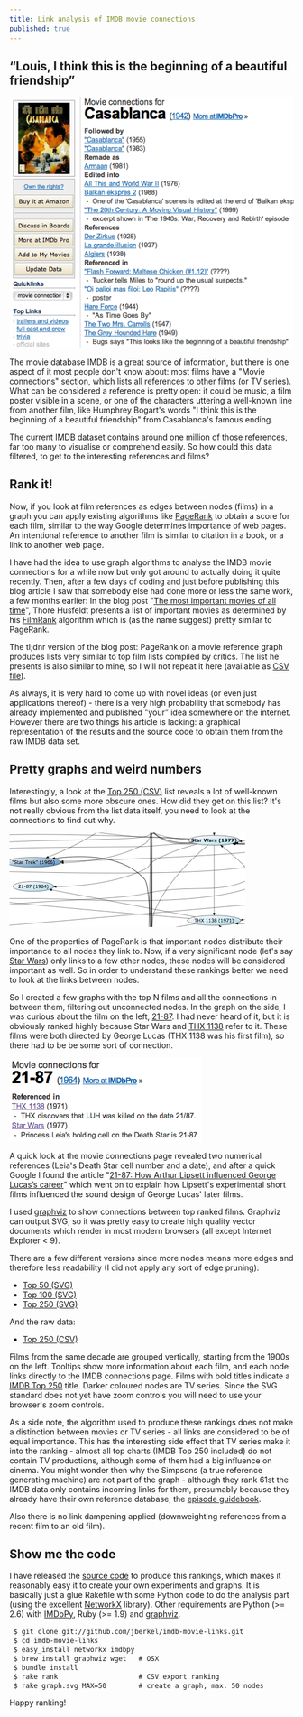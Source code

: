 ```yaml
---
title: Link analysis of IMDB movie connections
published: true
---
```


## “Louis, I think this is the beginning of a beautiful friendship”

<a href="http://www.imdb.com/title/tt0034583/movieconnections">
  <img src="/images/imdb_casablanca_connections.png" alt="Casablanca" class="right-img"/>
</a>

The movie database IMDB is a great source of information, but there is one
aspect of it most people don't know about: most films have a "Movie connections"
section, which lists all references to other films (or TV series). What can be
considered a reference is pretty open: it could be music, a film poster
visible in a scene, or one of the characters uttering a well-known line from
another film, like Humphrey Bogart's words "I think this is the beginning of a
beautiful friendship" from Casablanca's famous ending.

The current [IMDB dataset][] contains around one million of those references, far
too many to visualise or comprehend easily. So how could this data filtered, to get to
the interesting references and films?

## Rank it!

Now, if you look at film references as edges between nodes (films) in a graph you
can apply existing algorithms like [PageRank][] to obtain a score for each film,
similar to the way Google determines importance of web pages. An intentional
reference to another film is similar to citation in a book, or a link to another
web page.

I have had the idea to use graph algorithms to analyse the IMDB movie
connections for a while now but only got around to actually doing it quite
recently. Then, after a few days of coding and just before publishing this blog
article I saw that somebody else had done more or less the same work, a few
months earlier: In the blog post "[The most important movies of all time][]",
Thore Husfeldt presents a list of important movies as determined by his
[FilmRank][] algorithm which is (as the name suggest) pretty similar to
PageRank.

The tl;dnr version of the blog post: PageRank on a movie reference graph
produces lists very similar to top film lists compiled by critics. The list he
presents is also similar to mine, so I will not repeat it here (available as [CSV file][Top
250 (CSV)]).

As always, it is very hard to come up with novel ideas (or even just
applications thereof) - there is a very high probability that somebody has
already implemented and published "your" idea somewhere on the internet.
However there are two things  his article is lacking: a graphical
representation of the results and the source code to obtain them from the raw
IMDB data set.

## Pretty graphs and weird numbers

Interestingly, a look at the [Top 250 (CSV)][] list reveals a lot of
well-known films but also some more obscure ones. How did they get on this
list? It's not really obvious from the list data itself, you need to look at the
connections to find out why.

<a href="/svg/imdb_top_250.svg">
  <img src="/images/21-87.png" alt="21-87 Graph" class="right-img"/>
</a>

One of the properties of PageRank is that important nodes distribute their
importance to all nodes they link to. Now, if a very significant node (let's
say [Star Wars][]) only links to a few other nodes, these nodes will be
considered important as well. So in order to understand these rankings better we need
to look at the links between nodes.

So I created a few graphs with the top N films and all the connections in
between them, filtering out unconnected nodes. In the graph on the side, I was
curious about the film on the left, [21-87][]. I had never heard of it, but it
is obviously ranked highly because Star Wars and [THX 1138][] refer to it.
These films were both directed by George Lucas (THX 1138 was his first film),
so there had to be be some sort of connection.

<a href="http://www.imdb.com/title/tt0222664/movieconnections">
  <img src="/images/21-87_connections.png" alt="21-87 connections" class="left-img"/>
</a>

A quick look at the movie connections page revealed two numerical references
(Leia's Death Star cell number and a date), and after a quick Google
I found the article "[21-87: How Arthur Lipsett influenced George Lucas’s
career][]" which went on to explain how Lipsett's experimental
short films influenced the sound design of George Lucas' later films.

I used [graphviz][] to show connections between top ranked films. Graphviz can
output SVG, so it was pretty easy to create high quality vector documents which
render in most modern browsers (all except Internet Explorer &lt; 9).

There are a few different versions since more nodes means more edges and
therefore less readability (I did not apply any sort of edge pruning):

  * [Top 50 (SVG)][]
  * [Top 100 (SVG)][]
  * [Top 250 (SVG)][]

And the raw data:

  * [Top 250 (CSV)][]

Films from the same decade are grouped vertically, starting from the 1900s
on the left. Tooltips show more information about each film, and each node
links directly to the IMDB connections page. Films with bold titles indicate a [IMDB
Top 250][] title. Darker coloured nodes are TV series. Since the SVG standard
does not yet have zoom controls you will need to use your browser's zoom
controls.

As a side note, the algorithm used to produce these rankings does not make a
distinction between movies or TV series - all links are considered to be of
equal importance. This has the interesting side effect that TV series
make it into the ranking - almost all top charts (IMDB Top 250 included) do not
contain TV productions, although some of them had a big influence on cinema.
You might wonder then why the Simpsons (a true reference generating machine)
are not part of the graph - although they rank 61st the IMDB data only contains incoming
links for them, presumably because they already have their own reference
database, the [episode guidebook][SNPP].

Also there is no link dampening applied (downweighting references from a recent film to an old
film).

## Show me the code

I have released the [source code][github] to produce this rankings, which
makes it reasonably easy it to create your own experiments and graphs. It is
basically just a glue Rakefile with some Python code to do the analysis part
(using the excellent [NetworkX][] library). Other requirements are Python
(&gt;= 2.6) with [IMDbPy][], Ruby (&gt;= 1.9) and [graphviz][].

     $ git clone git://github.com/jberkel/imdb-movie-links.git
     $ cd imdb-movie-links
     $ easy_install networkx imdbpy
     $ brew install graphwiz wget   # OSX
     $ bundle install
     $ rake rank                    # CSV export ranking
     $ rake graph.svg MAX=50        # create a graph, max. 50 nodes

Happy ranking!

[IMDB dataset]: http://www.imdb.com/interfaces#plain
[The most important movies of all time]: http://thorehusfeldt.net/2010/08/17/the-most-important-movies-of-all-time/
[FilmRank]: http://thorehusfeldt.wordpress.com/2010/08/17/filmrank-methodoly/
[PageRank]: http://en.wikipedia.org/wiki/PageRank
[github]: http://github.com/jberkel/imdb-movie-links
[NetworkX]: http://networkx.lanl.gov/
[graphviz]: http://graphviz.org/
[IMDbPY]: http://imdbpy.sourceforge.net/
[Casablanca]: http://www.imdb.com/title/tt0034583/
[Star Wars]: http://www.imdb.com/title/tt0076759/
[THX 1138]: http://www.imdb.com/title/tt0066434/
[21-87]: http://www.imdb.com/title/tt0222664/
[21-87: How Arthur Lipsett influenced George Lucas’s career]: http://www.dangerousminds.net/comments/21-87_how_arthur_lipsett_influenced_george_lucass_thx-1138/
[IMDB Top 250]: http://www.imdb.com/chart/top
[Top 50 (SVG)]: /svg/imdb_top_50.svg
[Top 100 (SVG)]: /svg/imdb_top_100.svg
[Top 250 (SVG)]: /svg/imdb_top_250.svg
[Top 250 (CSV)]: /data/imdb_top_250.csv
[SNPP]: http://www.snpp.com/episodeguide.html
